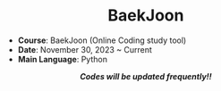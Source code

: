 <div align="center">
  
# BaekJoon

</div>

- **Course**: BaekJoon (Online Coding study tool)
- **Date**: November 30, 2023 ~ Current
- **Main Language**: Python

<div align="center">
  
***Codes will be updated frequently!!***

</div>
